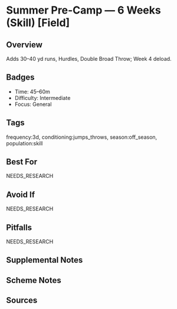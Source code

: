 # Summer Pre-Camp — 6 Weeks (Skill) [Field]


## Overview
Adds 30–40 yd runs, Hurdles, Double Broad Throw; Week 4 deload.

## Badges
- Time: 45–60m
- Difficulty: Intermediate
- Focus: General

## Tags
frequency:3d, conditioning:jumps_throws, season:off_season, population:skill

## Best For
NEEDS_RESEARCH

## Avoid If
NEEDS_RESEARCH

## Pitfalls
NEEDS_RESEARCH

## Supplemental Notes


## Scheme Notes


## Sources

